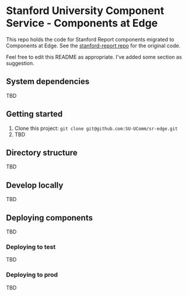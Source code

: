 # Stanford University Component Service - Components at Edge

This repo holds the code for Stanford Report components migrated
to Components at Edge. See the 
[stanford-report repo](https://github.com/SU-UComm/stanford-report])
for the original code.

Feel free to edit this README as appropriate. I've added some section
as suggestion.

## System dependencies

TBD


## Getting started

1. Clone this project: `git clone git@github.com:SU-UComm/sr-edge.git`
1. TBD


## Directory structure

TBD


## Develop locally

TBD


## Deploying components

TBD

### Deploying to test

TBD

### Deploying to prod

TBD